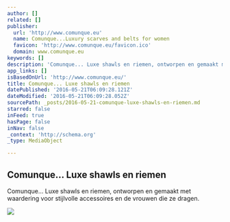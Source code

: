 ```yaml
---
author: []
related: []
publisher:
  url: 'http://www.comunque.eu'
  name: Comunque...Luxury scarves and belts for women
  favicon: 'http://www.comunque.eu/favicon.ico'
  domain: www.comunque.eu
keywords: []
description: 'Comunque... Luxe shawls en riemen, ontworpen en gemaakt met waardering voor stijlvolle accessoires en de vrouwen die ze dragen.'
app_links: []
isBasedOnUrl: 'http://www.comunque.eu/'
title: Comunque... Luxe shawls en riemen
datePublished: '2016-05-21T06:09:28.121Z'
dateModified: '2016-05-21T06:09:28.052Z'
sourcePath: _posts/2016-05-21-comunque-luxe-shawls-en-riemen.md
starred: false
inFeed: true
hasPage: false
inNav: false
_context: 'http://schema.org'
_type: MediaObject

---
```

<article style=""><h1>Comunque... Luxe shawls en riemen</h1><p>Comunque... Luxe shawls en riemen, ontworpen en gemaakt met waardering voor stijlvolle accessoires en de vrouwen die ze dragen.</p><img src="http://www.comunque.eu/wp-content/uploads/2014/06/scarves-homepage-1.png" /></article>
